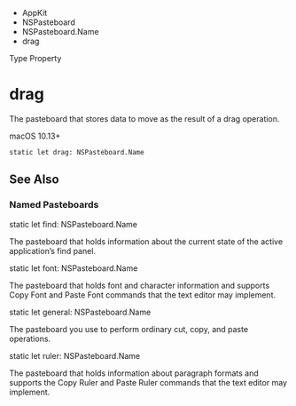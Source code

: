 

- AppKit
- NSPasteboard
- NSPasteboard.Name
-  drag 

Type Property

# drag

The pasteboard that stores data to move as the result of a drag operation.

macOS 10.13+

``` source
static let drag: NSPasteboard.Name
```

## See Also

### Named Pasteboards

static let find: NSPasteboard.Name

The pasteboard that holds information about the current state of the active application’s find panel.

static let font: NSPasteboard.Name

The pasteboard that holds font and character information and supports Copy Font and Paste Font commands that the text editor may implement.

static let general: NSPasteboard.Name

The pasteboard you use to perform ordinary cut, copy, and paste operations.

static let ruler: NSPasteboard.Name

The pasteboard that holds information about paragraph formats and supports the Copy Ruler and Paste Ruler commands that the text editor may implement.

